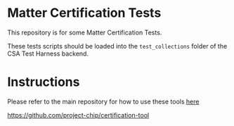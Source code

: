 <!--
 *
 * Copyright (c) 2023 Project CHIP Authors
 *
 * Licensed under the Apache License, Version 2.0 (the "License");
 * you may not use this file except in compliance with the License.
 * You may obtain a copy of the License at
 *
 * http://www.apache.org/licenses/LICENSE-2.0
 *
 * Unless required by applicable law or agreed to in writing, software
 * distributed under the License is distributed on an "AS IS" BASIS,
 * WITHOUT WARRANTIES OR CONDITIONS OF ANY KIND, either express or implied.
 * See the License for the specific language governing permissions and
 * limitations under the License.
-->

# Matter Certification Tests

This repository is for some Matter Certification Tests.

These tests scripts should be loaded into the `test_collections` folder of the CSA Test Harness backend.

# Instructions

Please refer to the main repository for how to use these tools [here](https://github.com/project-chip/certification-tool)

https://github.com/project-chip/certification-tool

